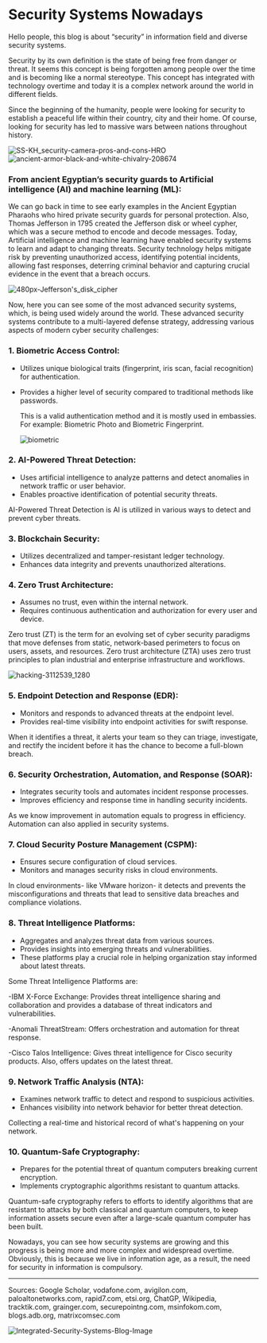 
# Security Systems Nowadays 

Hello people, this blog is about “security” in information field and diverse security systems.

Security by its own definition is the state of being free from danger or threat. It seems this concept is being forgotten among people over the time and is becoming like a normal stereotype. This concept has integrated with technology overtime and today it is a complex network around the world in different fields.

Since the beginning of the humanity, people were looking for security to establish a peaceful life within their country, city and their home. Of course, looking for security has led to massive wars between nations throughout history.

![SS-KH_security-camera-pros-and-cons-HRO](https://github.com/23W-GBAC/SinaNajafi1/assets/148863702/c9f4c82b-66fe-410f-80c6-32244d8a2bb7)
![ancient-armor-black-and-white-chivalry-208674](https://github.com/23W-GBAC/SinaNajafi1/assets/148863702/23580bfe-8bdd-4181-896d-a5b60f630c76)

### From ancient Egyptian’s security guards to Artificial intelligence (AI) and machine learning (ML):

We can go back in time to see early examples in the Ancient Egyptian Pharaohs who hired private security guards for personal protection. Also, Thomas Jefferson in 1795 created the Jefferson disk or wheel cypher, which was a secure method to encode and decode messages. Today, Artificial intelligence and machine learning have enabled security systems to learn and adapt to changing threats. Security technology helps mitigate risk by preventing unauthorized access, identifying potential incidents, allowing fast responses, deterring criminal behavior and capturing crucial evidence in the event that a breach occurs.

![480px-Jefferson's_disk_cipher](https://github.com/23W-GBAC/SinaNajafi1/assets/148863702/738f3f04-32e6-4b69-b3c9-897360a37884)

Now, here you can see some of the most advanced security systems, which, is being used widely around the world. These advanced security systems contribute to a multi-layered defense strategy, addressing various aspects of modern cyber security challenges:
### 1. Biometric Access Control:
   - Utilizes unique biological traits (fingerprint, iris scan, facial recognition) for authentication.
   - Provides a higher level of security compared to traditional methods like passwords.
     
     This is a valid authentication method and it is mostly used in embassies. For example: Biometric Photo and Biometric Fingerprint.

     ![biometric](https://github.com/23W-GBAC/SinaNajafi1/assets/148863702/4068f61f-62be-4792-944c-9255dd8ec153)

     
### 2. AI-Powered Threat Detection:
   - Uses artificial intelligence to analyze patterns and detect anomalies in network traffic or user behavior.
   - Enables proactive identification of potential security threats.
     
AI-Powered Threat Detection is AI is utilized in various ways to detect and prevent cyber threats.

### 3. Blockchain Security:
   - Utilizes decentralized and tamper-resistant ledger technology.
   - Enhances data integrity and prevents unauthorized alterations.
### 4. Zero Trust Architecture:
   - Assumes no trust, even within the internal network.
   - Requires continuous authentication and authorization for every user and device.
     
Zero trust (ZT) is the term for an evolving set of cyber security paradigms that move defenses from static, network-based perimeters to focus on users, assets, and resources. Zero trust architecture (ZTA) uses zero trust principles to plan industrial and enterprise infrastructure and workflows.

![hacking-3112539_1280](https://github.com/23W-GBAC/SinaNajafi1/assets/148863702/317bb286-0c7a-4d11-a2c7-0e9d8dac4feb)

### 5. Endpoint Detection and Response (EDR):
   - Monitors and responds to advanced threats at the endpoint level.
   - Provides real-time visibility into endpoint activities for swift response.
     
When it identifies a threat, it alerts your team so they can triage, investigate, and rectify the incident before it has the chance to become a full-blown breach.

### 6. Security Orchestration, Automation, and Response (SOAR):
   - Integrates security tools and automates incident response processes.
   - Improves efficiency and response time in handling security incidents.
     
As we know improvement in automation equals to progress in efficiency. Automation can also applied in security systems.

### 7. Cloud Security Posture Management (CSPM):
   - Ensures secure configuration of cloud services.
   - Monitors and manages security risks in cloud environments.
     
In cloud environments- like VMware horizon- it detects and prevents the misconfigurations and threats that lead to sensitive data breaches and compliance violations.

### 8. Threat Intelligence Platforms:
   - Aggregates and analyzes threat data from various sources.
   - Provides insights into emerging threats and vulnerabilities.
   - These platforms play a crucial role in helping organization stay informed about latest threats.
   
Some Threat Intelligence Platforms are:

   -IBM X-Force Exchange: Provides threat intelligence sharing and collaboration and provides a database of threat indicators and vulnerabilities.
   
   -Anomali ThreatStream: Offers orchestration and automation for threat response.
   
   -Cisco Talos Intelligence: Gives threat intelligence for Cisco security products. Also, offers updates on the latest threat.
   
### 9. Network Traffic Analysis (NTA):
   - Examines network traffic to detect and respond to suspicious activities.
   - Enhances visibility into network behavior for better threat detection.
   
Collecting a real-time and historical record of what's happening on your network.

### 10. Quantum-Safe Cryptography:
 - Prepares for the potential threat of quantum computers breaking current encryption.
 - Implements cryptographic algorithms resistant to quantum attacks.
    
Quantum-safe cryptography refers to efforts to identify algorithms that are resistant to attacks by both classical and quantum computers, to keep information assets secure even after a large-scale quantum computer has been built.

Nowadays, you can see how security systems are growing and this progress is being more and more complex and widespread overtime. Obviously, this is because we live in information age, as a result, the need for security in information is compulsory.

--------------------------------------------------------------------------------------------------------------------------------------------------------------------

Sources: Google Scholar, vodafone.com, avigilon.com, paloaltonetworks.com, rapid7.com, etsi.org, ChatGP, Wikipedia, tracktik.com, grainger.com, securepointng.com, msinfokom.com, blogs.adb.org, matrixcomsec.com

![Integrated-Security-Systems-Blog-Image](https://github.com/23W-GBAC/SinaNajafi1/assets/148863702/cfffa22f-cf83-4297-a72b-b1faaabeb9a1)
